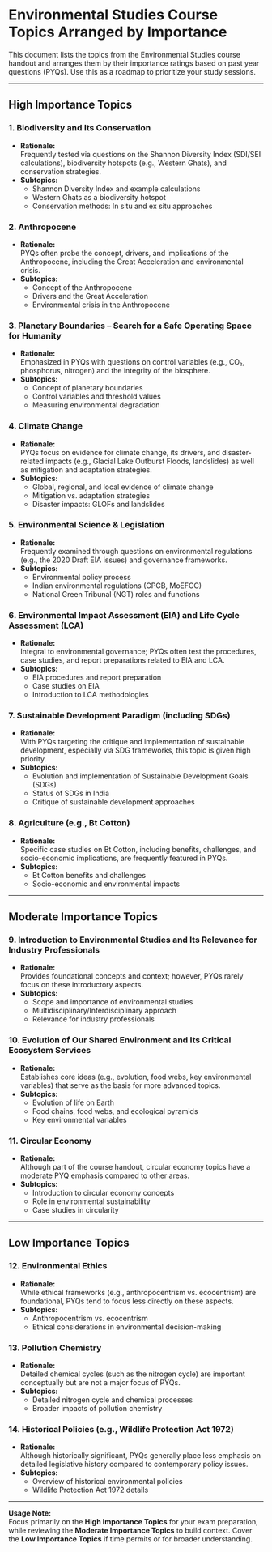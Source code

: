 # Environmental Studies Course Topics Arranged by Importance

This document lists the topics from the Environmental Studies course handout and arranges them by their importance ratings based on past year questions (PYQs). Use this as a roadmap to prioritize your study sessions.

---

## High Importance Topics

### 1. Biodiversity and Its Conservation

- **Rationale:**  
  Frequently tested via questions on the Shannon Diversity Index (SDI/SEI calculations), biodiversity hotspots (e.g., Western Ghats), and conservation strategies.
- **Subtopics:**
  - Shannon Diversity Index and example calculations
  - Western Ghats as a biodiversity hotspot
  - Conservation methods: In situ and ex situ approaches

### 2. Anthropocene

- **Rationale:**  
  PYQs often probe the concept, drivers, and implications of the Anthropocene, including the Great Acceleration and environmental crisis.
- **Subtopics:**
  - Concept of the Anthropocene
  - Drivers and the Great Acceleration
  - Environmental crisis in the Anthropocene

### 3. Planetary Boundaries – Search for a Safe Operating Space for Humanity

- **Rationale:**  
  Emphasized in PYQs with questions on control variables (e.g., CO₂, phosphorus, nitrogen) and the integrity of the biosphere.
- **Subtopics:**
  - Concept of planetary boundaries
  - Control variables and threshold values
  - Measuring environmental degradation

### 4. Climate Change

- **Rationale:**  
  PYQs focus on evidence for climate change, its drivers, and disaster-related impacts (e.g., Glacial Lake Outburst Floods, landslides) as well as mitigation and adaptation strategies.
- **Subtopics:**
  - Global, regional, and local evidence of climate change
  - Mitigation vs. adaptation strategies
  - Disaster impacts: GLOFs and landslides

### 5. Environmental Science & Legislation

- **Rationale:**  
  Frequently examined through questions on environmental regulations (e.g., the 2020 Draft EIA issues) and governance frameworks.
- **Subtopics:**
  - Environmental policy process
  - Indian environmental regulations (CPCB, MoEFCC)
  - National Green Tribunal (NGT) roles and functions

### 6. Environmental Impact Assessment (EIA) and Life Cycle Assessment (LCA)

- **Rationale:**  
  Integral to environmental governance; PYQs often test the procedures, case studies, and report preparations related to EIA and LCA.
- **Subtopics:**
  - EIA procedures and report preparation
  - Case studies on EIA
  - Introduction to LCA methodologies

### 7. Sustainable Development Paradigm (including SDGs)

- **Rationale:**  
  With PYQs targeting the critique and implementation of sustainable development, especially via SDG frameworks, this topic is given high priority.
- **Subtopics:**
  - Evolution and implementation of Sustainable Development Goals (SDGs)
  - Status of SDGs in India
  - Critique of sustainable development approaches

### 8. Agriculture (e.g., Bt Cotton)

- **Rationale:**  
  Specific case studies on Bt Cotton, including benefits, challenges, and socio-economic implications, are frequently featured in PYQs.
- **Subtopics:**
  - Bt Cotton benefits and challenges
  - Socio-economic and environmental impacts

---

## Moderate Importance Topics

### 9. Introduction to Environmental Studies and Its Relevance for Industry Professionals

- **Rationale:**  
  Provides foundational concepts and context; however, PYQs rarely focus on these introductory aspects.
- **Subtopics:**
  - Scope and importance of environmental studies
  - Multidisciplinary/Interdisciplinary approach
  - Relevance for industry professionals

### 10. Evolution of Our Shared Environment and Its Critical Ecosystem Services

- **Rationale:**  
  Establishes core ideas (e.g., evolution, food webs, key environmental variables) that serve as the basis for more advanced topics.
- **Subtopics:**
  - Evolution of life on Earth
  - Food chains, food webs, and ecological pyramids
  - Key environmental variables

### 11. Circular Economy

- **Rationale:**  
  Although part of the course handout, circular economy topics have a moderate PYQ emphasis compared to other areas.
- **Subtopics:**
  - Introduction to circular economy concepts
  - Role in environmental sustainability
  - Case studies in circularity

---

## Low Importance Topics

### 12. Environmental Ethics

- **Rationale:**  
  While ethical frameworks (e.g., anthropocentrism vs. ecocentrism) are foundational, PYQs tend to focus less directly on these aspects.
- **Subtopics:**
  - Anthropocentrism vs. ecocentrism
  - Ethical considerations in environmental decision-making

### 13. Pollution Chemistry

- **Rationale:**  
  Detailed chemical cycles (such as the nitrogen cycle) are important conceptually but are not a major focus of PYQs.
- **Subtopics:**
  - Detailed nitrogen cycle and chemical processes
  - Broader impacts of pollution chemistry

### 14. Historical Policies (e.g., Wildlife Protection Act 1972)

- **Rationale:**  
  Although historically significant, PYQs generally place less emphasis on detailed legislative history compared to contemporary policy issues.
- **Subtopics:**
  - Overview of historical environmental policies
  - Wildlife Protection Act 1972 details

---

**Usage Note:**  
Focus primarily on the **High Importance Topics** for your exam preparation, while reviewing the **Moderate Importance Topics** to build context. Cover the **Low Importance Topics** if time permits or for broader understanding.
